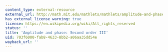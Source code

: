 ```yaml
---
content_type: external-resource
external_url: http://math.mit.edu/mathlets/mathlets/amplitude-and-phase-2nd-order-iii/
has_external_license_warning: true
license: https://en.wikipedia.org/wiki/All_rights_reserved
status: ''
title: 'Amplitude and phase: Second order III'
uid: 703f6000-fab8-4633-8bb2-a06aa35dd54e
wayback_url: ''
---
```

